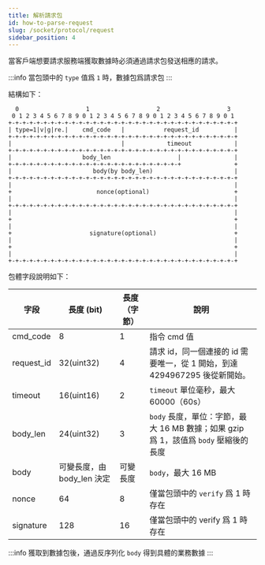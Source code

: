 ```yaml
---
title: 解析請求包
id: how-to-parse-request
slug: /socket/protocol/request
sidebar_position: 4
---
```


當客戶端想要請求服務端獲取數據時必須通過請求包發送相應的請求。

:::info
當包頭中的 `type` 值爲 `1` 時，數據包爲請求包
:::

結構如下：

```
  0                   1                   2                   3
 0 1 2 3 4 5 6 7 8 9 0 1 2 3 4 5 6 7 8 9 0 1 2 3 4 5 6 7 8 9 0 1
+-+-+-+-+-+-+-+-+-+-+-+-+-+-+-+-+-+-+-+-+-+-+-+-+-+-+-+-+-+-+-+-+
| type=1|v|g|re.|    cmd_code   |           request_id          |
+-+-+-+-+-+-+-+-+-+-+-+-+-+-+-+-+-+-+-+-+-+-+-+-+-+-+-+-+-+-+-+-+
|                               |            timeout            |
+-+-+-+-+-+-+-+-+-+-+-+-+-+-+-+-+-+-+-+-+-+-+-+-+-+-+-+-+-+-+-+-+
|                    body_len                   |               |
+-+-+-+-+-+-+-+-+-+-+-+-+-+-+-+-+-+-+-+-+-+-+-+-+               +
|                       body(by body_len)                       |
+-+-+-+-+-+-+-+-+-+-+-+-+-+-+-+-+-+-+-+-+-+-+-+-+-+-+-+-+-+-+-+-+
|                                                               |
+                        nonce(optional)                        +
|                                                               |
+-+-+-+-+-+-+-+-+-+-+-+-+-+-+-+-+-+-+-+-+-+-+-+-+-+-+-+-+-+-+-+-+
|                                                               |
+                                                               +
|                                                               |
+                      signature(optional)                      +
|                                                               |
+                                                               +
|                                                               |
+-+-+-+-+-+-+-+-+-+-+-+-+-+-+-+-+-+-+-+-+-+-+-+-+-+-+-+-+-+-+-+-+

```

包體字段說明如下：

| 字段       | 長度 (bit)                 | 長度（字節）| 說明                                                                                 |
| ---------- | -------------------------- | ------------ | ------------------------------------------------------------------------------------ |
| cmd_code   | 8                          | 1            | 指令 cmd 值                                                                          |
| request_id | 32(uint32)                 | 4            | 請求 id，同一個連接的 id 需要唯一，從 1 開始，到達 4294967295 後從新開始。           |
| timeout    | 16(uint16)                 | 2            | `timeout` 單位毫秒，最大 60000（60s）                               |
| body_len   | 24(uint32)                 | 3            | `body` 長度，單位：字節，最大 16 MB 數據；如果 gzip 爲 1，該值爲 `body` 壓縮後的長度 |
| body       | 可變長度，由 body_len 決定 | 可變長度     | `body`，最大 16 MB                                                                   |
| nonce      | 64                         | 8            | 僅當包頭中的 `verify` 爲 1 時存在                                                    |
| signature  | 128                        | 16           | 僅當包頭中的 verify 爲 1 時存在                                                      |

:::info
獲取到數據包後，通過反序列化 `body` 得到具體的業務數據
:::
